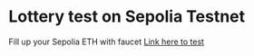 # Lottery test on Sepolia Testnet
Fill up your Sepolia ETH with faucet
<a href=https://khairultruestory.github.io/lottest/>Link here to test</a>
